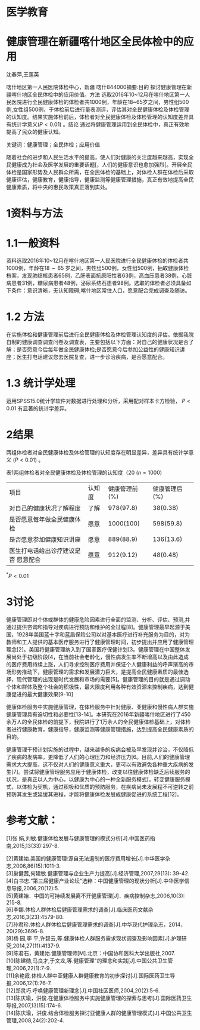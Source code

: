 # 医学教育

# 健康管理在新疆喀什地区全民体检中的应用

沈春萍,王莲英

喀什地区第一人民医院体检中心，新疆 喀什844000摘要:目的 探讨健康管理在新疆喀什地区全民体检中的应用价值。方法 选取2016年10\~12月在喀什地区第一人民医院进行全民健康体检的体检者共1000例，年龄在18\~65岁之间，男性组500例,女性组500例，于体检前后进行量表测评，评估其对全民健康体检及体检管理的认知度。结果实施体检前后，体检者对全民健康体检及体检管理的认知度差异具有统计学意义$\scriptstyle ( P < 0 . 0 1 )$ 。结论 通过将健康管理运用到全民体检中，真正有效地提高了民众的健康认知。

关键词：健康管理；全民体检；应用价值

随着社会的进步和人民生活水平的提高，使人们对健康的关注度越来越高，实现全民健康成为社会及医学发展的重要话题[，人们的健康意识也愈加强烈[。开展全民体检是国家形势及人民群众所需，在全民体检的基础上，对体检人群在体检后采取健康评估，健康教育，健康指导，健康监测等健康管理措施，真正有效地提高全民健康素质，将中央的惠民政策真正落到实处。

# 1资料与方法

# 1.1一般资料

资料选取2016年10\~12月在喀什地区第一人民医院进行全民健康体检的体检者共1000例，年龄在$1 8 { \sim } 6 5$ 岁之间，男性组500例，女性组500例，抽取健康体检档案，发现肺结核患者65例，乙肝表面抗原阳性者63例，高血压患者38例，心脏病患者31例，糖尿病患者48例，泌尿系结石患者98例。选取的体检者必须具备如下条件：意识清晰，无认知障碍;喀什地区常住人口，愿意配合完成调查及随访。

# 1.2 方法

在实施体检和健康管理前后进行全民健康体检及体检管理认知度的评估。依据我院自制的健康调查调查问卷及调查表，主要包括以下方面：对自己的健康状况是否了解；是否愿意今后每年做全民健康体检;是否愿意今后参加公益性的健康知识讲座；医生打电话建议您去医院复查，进一步诊治疾病，是否愿意配合。

# 1.3 统计学处理

运用SPSS15.0统计学软件对数据进行处理和分析，采用配对样本卡方检验， $P { < } 0 . 0 1$ 有显著的统计学差异。

# 2结果

两组体检者对全民健康体检及体检管理的认知度存在明显差异，差异具有统计学意义 $( P { < } 0 . 0 1 )$ 。

表1两组体检者对全民健康体检及体检管理的认知度（20 $\scriptstyle ( { n = 1 0 0 0 } )$   

<html><body><table><tr><td>项目</td><td>认知度</td><td>健康管理前 (%)</td><td>健康管理后 (%)</td></tr><tr><td>对自己的健康状况了解程度</td><td>了解</td><td>978(97.8)</td><td>38(0.38)</td></tr><tr><td>是否愿意每年做全民健康体检</td><td>愿意</td><td>1000(100)</td><td>598(59.8)</td></tr><tr><td>是否愿意参加健康知识讲座</td><td>愿意</td><td>889(88.9)</td><td>136(13.6)</td></tr><tr><td>医生打电话给出诊疗建议是否 愿意配合</td><td>愿意</td><td>912(9.12)</td><td>48(0.48)</td></tr></table></body></html>

$^ { * } P { < } 0 . 0 1$

# 3讨论

健康管理即对个体或群体的健康危险因素进行全面的监测、分析、评估、预测,并通过提供咨询和指导对疾病进行预防和维护的全过程[8]。健康管理最早起源于美国，1928年美国蓝十字和蓝盾保险公司以对基本医疗进行补充服务为目的，对为教师和工人提供的基本医疗服务进行了健康管理时间，初步提出并应用了健康管理理念[2]。美国将健康管理纳入到了国家医疗保健计划[3。健康管理在中国整体发展尚处于初级阶段[4，在当前社会老龄化，慢性病发生率不断增高以及由此造成的医疗费用持续上涨，人们寻求控制医疗费用并保证个人健康利益的呼声渐高的市场形势推动下，健康管理的需求和发展潜力巨大，是提高全民健康素质的最佳选择，现代管理的出现是时代发展和市场的需要[5]。健康管理的目的就是通过调动个体和群体及整个社会的积极性，最大限度利用各种有效资源来控制疾病，达到健康促进的最大健康效果[9-10]

健康体检服务中实施健康管理，在体检服务中针对健康、亚健康和慢性病人群实施健康管理具有迫切性和必要性[13-14]。本研究在2016年新疆喀什地区进行了450余万人的全民体检的前提下，我院进行了1万余人的全民健康体检基础上，对体检者进行健康教育，健康指导，健康监测等健康管理措施，达到提高全民健康素质的目的。

健康管理干预计划实施的过程中，越来越多的疾病会被及早发现并诊治，不仅降低了疾病的发病率，更降低了人们的心理压力和经济压力[6。目前,人们的健康管理需求大大提高，这不仅对人们的健康意义重大，更可以有效避免各种重大疾病的发生[7]。尝试将健康管理服务应用于健康体检，改变以往健康体检缺乏后续服务的状况，是真正以人为中心，以健康为中心的一种全新服务模式[。转变健康服务模式，以体检为契机，通过积极和优质的预防服务，在疾病尚未发展程不可逆转之前预防其发生或延缓其进程，才能将健康体检发展成健康促进的系统工程[12]。

# 参考文献：

[1]张 娟,刘敏.健康体检发展与健康管理的模式分析[J].中国医药指南,2015,13(33):297-8.

[2]黄建始.美国的健康管理:源自无法遏制的医疗费用增长[J].中华医学杂志,2006,86(15):1011-3.  
[3]巢健茜,何建敏.健康管理与企业生产力提高[J].经济管理,2007,29(13): 39-42.  
[4]白书忠.“第三届健康产业论坛"选粹：中国健康管理的现状分析[J].中华医学信息导报,2006,20(12):5.  
[5]黄建始．中国的可持续发展离不开健康管理[J]．疾病控制杂志,2006,10(3): 215-8.  
[6]李娜.体检人群体检后健康管理需求的调查[J].临床医药文献杂志,2016,3(23):4579-80.  
[7]孙君珍.体检人群体检后健康管理需求的调查[J].中华现代护理杂志，2014，20(29):3696-8.  
[8]杨 园,李 平,许碧云,等.健康体检人群服务需求现状调查及影响因素[J].护理研究,2014,27(11):4137-9.  
[9]陈君石，黄建始.健康管理师[M].北京：中国协和医科大学出版社,2007.  
[10]陈建勋,马良才,于文龙,等.健康管理"的理念和实践[J].中国公共卫生管理,2006,22(1):7-9.  
[11]余艳霞.体检人群中亚健康人群健康教育的初步探讨[J].国际医药卫生导报,2006,12(1):76-7.  
[12]郑灵巧.呼唤健康管理新理念[J].中国社区医师,2004,20(2):5-6.  
[13]陈庆瑜，洪俊.在健康体检服务中实施健康管理的探索与思考[J].国际医药卫生导报,2007,13(15):174-6.  
[14]陈庆瑜，洪俊.结合体检服务探讨亚健康人群的健康管理模式[J].中国公共卫生管理,2008,24(2):202-4.
